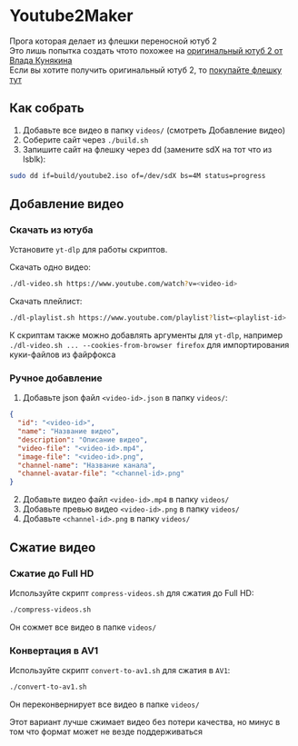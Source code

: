 # Youtube2Maker
Прога которая делает из флешки переносной ютуб 2 \
Это лишь попытка создать чтото похожее на [оригинальный ютуб 2 от Влада Кунякина](https://www.youtube.com/watch?v=Ywywiqissfg) \
Если вы хотите получить оригинальный ютуб 2, то [покупайте флешку тут](https://t.me/kunyakin/16)

## Как собрать

1. Добавьте все видео в папку `videos/` (смотреть Добавление видео)
2. Соберите сайт через `./build.sh`
3. Запишите сайт на флешку через dd (замените sdX на тот что из lsblk):
```bash
sudo dd if=build/youtube2.iso of=/dev/sdX bs=4M status=progress
```

## Добавление видео

### Скачать из ютуба

Установите `yt-dlp` для работы скриптов.

Скачать одно видео:

```bash
./dl-video.sh https://www.youtube.com/watch?v=<video-id>
```

Скачать плейлист:

```bash
./dl-playlist.sh https://www.youtube.com/playlist?list=<playlist-id>
```

К скриптам также можно добавлять аргументы для `yt-dlp`, например `./dl-video.sh ... --cookies-from-browser firefox` для импортирования куки-файлов из файрфокса

### Ручное добавление

1. Добавьте json файл `<video-id>.json` в папку `videos/`:
```json
{
  "id": "<video-id>",
  "name": "Название видео",
  "description": "Описание видео",
  "video-file": "<video-id>.mp4",
  "image-file": "<video-id>.png",
  "channel-name": "Название канала",
  "channel-avatar-file": "<channel-id>.png"
}
```

2. Добавьте видео файл `<video-id>.mp4` в папку `videos/`
3. Добавьте превью видео `<video-id>.png` в папку `videos/`
4. Добавьте `<channel-id>.png` в папку `videos/`

## Сжатие видео

### Сжатие до Full HD

Используйте скрипт `compress-videos.sh` для сжатия до Full HD:

```bash
./compress-videos.sh
```

Он сожмет все видео в папке `videos/`

### Конвертация в AV1

Используйте скрипт `convert-to-av1.sh` для сжатия в `AV1`:

```bash
./convert-to-av1.sh
```

Он переконвернирует все видео в папке `videos/`

Этот вариант лучше сжимает видео без потери качества, но минус в том что формат может не везде поддерживаться